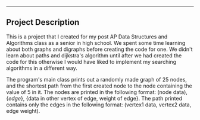 -----------------
Project Description
-----------------
This is a project that I created for my post AP Data Structures and Algorithms class as a senior in high school. We spent some time learning about both graphs and digraphs before creating the code for one. We didn't learn about paths and dijkstra's algorithm until after we had created the code for this otherwise I would have liked to implement my searching algorithms in a different way. 

The program's main class prints out a randomly made graph of 25 nodes, and the shortest path from the first created node to the node containing the value of 5 in it. The nodes are printed in the following format: (node data), {*edge*}, {data in other vertex of edge, weight of edge}. The path printed contains only the edges in the following format: (vertex1 data, vertex2 data, edge weight).


